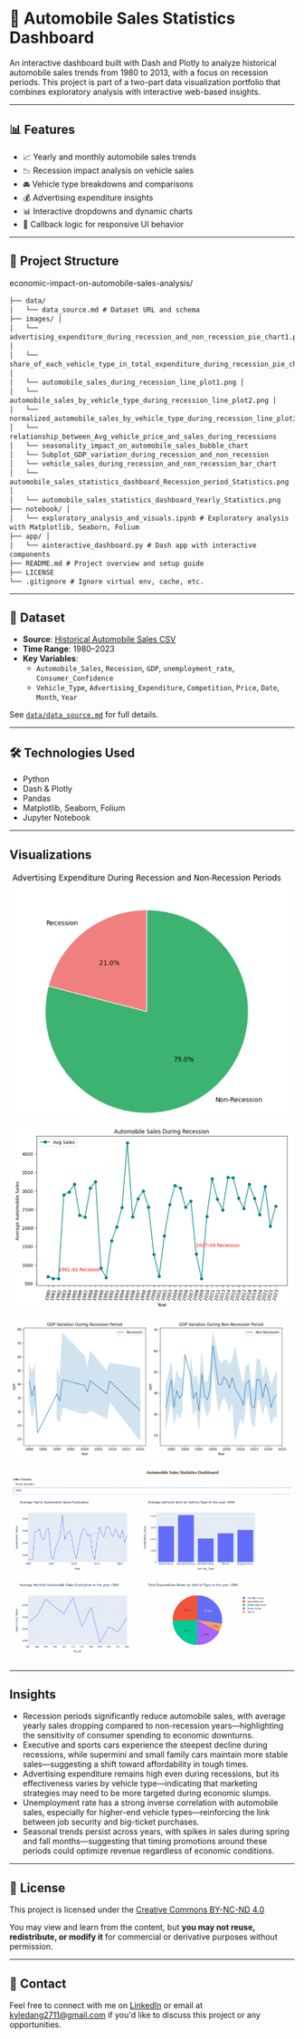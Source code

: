 # 🚗 Automobile Sales Statistics Dashboard

An interactive dashboard built with Dash and Plotly to analyze historical automobile sales trends from 1980 to 2013, with a focus on recession periods. This project is part of a two-part data visualization portfolio that combines exploratory analysis with interactive web-based insights.

---

## 📊 Features

- 📈 Yearly and monthly automobile sales trends
- 📉 Recession impact analysis on vehicle sales
- 🚘 Vehicle type breakdowns and comparisons
- 💰 Advertising expenditure insights
- 📊 Interactive dropdowns and dynamic charts
- 🧠 Callback logic for responsive UI behavior

---

## 📁 Project Structure
economic-impact-on-automobile-sales-analysis/
```
├── data/
│   └── data_source.md # Dataset URL and schema 
├── images/ │  
│   └── advertising_expenditure_during_recession_and_non_recession_pie_chart1.png │   
│   └── share_of_each_vehicle_type_in_total_expenditure_during_recession_pie_chart2.png │   
│   └── automobile_sales_during_recession_line_plot1.png │   
│   └── automobile_sales_by_vehicle_type_during_recession_line_plot2.png │
│   └── normalized_automobile_sales_by_vehicle_type_during_recession_line_plot3
│   └── relationship_between_Avg_vehicle_price_and_sales_during_recessions
│   └── seasonality_impact_on_automobile_sales_bubble_chart
│   └── Subplot_GDP_variation_during_recession_and_non_recession
│   └── vehicle_sales_during_recession_and_non_recession_bar_chart
│   └── automobile_sales_statistics_dashboard_Recession_period_Statistics.png │   
│   └── automobile_sales_statistics_dashboard_Yearly_Statistics.png 
├── notebook/ │   
│   └── exploratory_analysis_and_visuals.ipynb # Exploratory analysis with Matplotlib, Seaborn, Folium 
├── app/ │   
│   └── ainteractive_dashboard.py # Dash app with interactive components 
├── README.md # Project overview and setup guide 
├── LICENSE    
└── .gitignore # Ignore virtual env, cache, etc. 
```
---

## 📄 Dataset

- **Source**: [Historical Automobile Sales CSV](https://cf-courses-data.s3.us.cloud-object-storage.appdomain.cloud/IBMDeveloperSkillsNetwork-DV0101EN-SkillsNetwork/Data%20Files/historical_automobile_sales.csv)
- **Time Range**: 1980–2023
- **Key Variables**:
  - `Automobile_Sales`, `Recession`, `GDP`, `unemployment_rate`, `Consumer_Confidence`
  - `Vehicle_Type`, `Advertising_Expenditure`, `Competition`, `Price`, `Date`, `Month`, `Year`

See [`data/data_source.md`](data/data_source.md) for full details.

---

## 🛠️ Technologies Used

- Python
- Dash & Plotly
- Pandas
- Matplotlib, Seaborn, Folium
- Jupyter Notebook

---

## Visualizations

![](images/advertising_expenditure_during_recession_and_non_recession_pie_chart1.png)

![](images/automobile_sales_during_recession_line_plot1.png)

![](images/Subplot_GDP_variation_during_recession_and_non_recession.png)

![](images/automobile_sales_statistics_dashboard_Yearly_Statistics.png)

---

## Insights
- Recession periods significantly reduce automobile sales, with average yearly sales dropping compared to non-recession years—highlighting the sensitivity of consumer spending to economic downturns.
- Executive and sports cars experience the steepest decline during recessions, while supermini and small family cars maintain more stable sales—suggesting a shift toward affordability in tough times.
- Advertising expenditure remains high even during recessions, but its effectiveness varies by vehicle type—indicating that marketing strategies may need to be more targeted during economic slumps.
- Unemployment rate has a strong inverse correlation with automobile sales, especially for higher-end vehicle types—reinforcing the link between job security and big-ticket purchases.
- Seasonal trends persist across years, with spikes in sales during spring and fall months—suggesting that timing promotions around these periods could optimize revenue regardless of economic conditions.

---

## 📜 License

This project is licensed under the 
[Creative Commons BY-NC-ND 4.0](https://creativecommons.org/licenses/by-nc-nd/4.0/)

You may view and learn from the content, but **you may not reuse, redistribute, or modify it** for commercial or derivative purposes without permission.

---

## 💬 Contact

Feel free to connect with me on [LinkedIn](https://linkedin.com/in/sidney-dang) or email at kyledang2711@gmail.com if you'd like to discuss this project or any opportunities.
